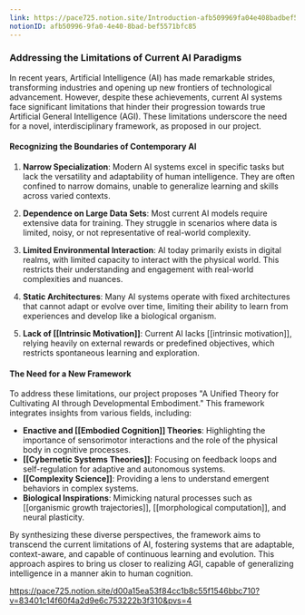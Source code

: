```yaml
---
link: https://pace725.notion.site/Introduction-afb509969fa04e408badbef5571bfc85
notionID: afb50996-9fa0-4e40-8bad-bef5571bfc85
---
```

### Addressing the Limitations of Current AI Paradigms

In recent years, Artificial Intelligence (AI) has made remarkable strides, transforming industries and opening up new frontiers of technological advancement. However, despite these achievements, current AI systems face significant limitations that hinder their progression towards true Artificial General Intelligence (AGI). These limitations underscore the need for a novel, interdisciplinary framework, as proposed in our project.

#### Recognizing the Boundaries of Contemporary AI

1. **Narrow Specialization**: Modern AI systems excel in specific tasks but lack the versatility and adaptability of human intelligence. They are often confined to narrow domains, unable to generalize learning and skills across varied contexts.
    
2. **Dependence on Large Data Sets**: Most current AI models require extensive data for training. They struggle in scenarios where data is limited, noisy, or not representative of real-world complexity.
    
3. **Limited Environmental Interaction**: AI today primarily exists in digital realms, with limited capacity to interact with the physical world. This restricts their understanding and engagement with real-world complexities and nuances.
    
4. **Static Architectures**: Many AI systems operate with fixed architectures that cannot adapt or evolve over time, limiting their ability to learn from experiences and develop like a biological organism.
    
5. **Lack of [[Intrinsic Motivation]]**: Current AI lacks [[intrinsic motivation]], relying heavily on external rewards or predefined objectives, which restricts spontaneous learning and exploration.
    

#### The Need for a New Framework

To address these limitations, our project proposes "A Unified Theory for Cultivating AI through Developmental Embodiment." This framework integrates insights from various fields, including:

- **Enactive and [[Embodied Cognition]] Theories**: Highlighting the importance of sensorimotor interactions and the role of the physical body in cognitive processes.
- **[[Cybernetic Systems Theories]]**: Focusing on feedback loops and self-regulation for adaptive and autonomous systems.
- **[[Complexity Science]]**: Providing a lens to understand emergent behaviors in complex systems.
- **Biological Inspirations**: Mimicking natural processes such as [[organismic growth trajectories]], [[morphological computation]], and neural plasticity.

By synthesizing these diverse perspectives, the framework aims to transcend the current limitations of AI, fostering systems that are adaptable, context-aware, and capable of continuous learning and evolution. This approach aspires to bring us closer to realizing AGI, capable of generalizing intelligence in a manner akin to human cognition.


https://pace725.notion.site/d00a15ea53f84cc1b8c55f1546bbc710?v=83401c14f60f4a2d9e6c753222b3f310&pvs=4